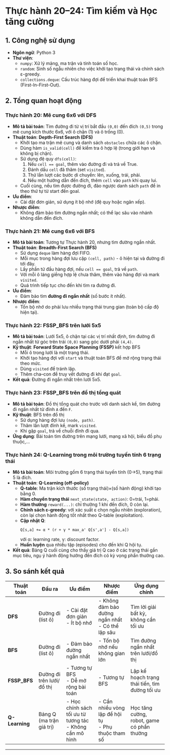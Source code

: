 # Thực hành 20–24: Tìm kiếm và Học tăng cường

## 1. Công nghệ sử dụng
- **Ngôn ngữ**: Python 3  
- **Thư viện**:
  - `numpy`: Xử lý mảng, ma trận và tính toán số học.  
  - `random`: Sinh số ngẫu nhiên cho việc khởi tạo trạng thái và chính sách ε-greedy.  
  - `collections.deque`: Cấu trúc hàng đợi để triển khai thuật toán BFS (First-In-First-Out).  

## 2. Tổng quan hoạt động

### Thực hành 20: Mê cung 6x6 với DFS
- **Mô tả bài toán**: Tìm đường đi từ vị trí bắt đầu `(0,0)` đến đích `(0,5)` trong mê cung kích thước 6x6, với ô chặn (1) và ô trống (0).  
- **Thuật toán**: **Depth-First Search (DFS)**  
  - Khởi tạo ma trận mê cung và danh sách `obstacles` chứa các ô chặn.  
  - Dùng hàm `is_valid(cell)` để kiểm tra ô hợp lệ (trong giới hạn và không bị chặn).  
  - Sử dụng đệ quy `dfs(cell)`:
    1. Nếu `cell == goal`, thêm vào đường đi và trả về True.  
    2. Đánh dấu `cell` đã thăm (set `visited`).  
    3. Thử lần lượt các bước di chuyển: lên, xuống, trái, phải.  
    4. Nếu một hướng dẫn đến đích, thêm `cell` vào `path` khi quay lui.  
  - Cuối cùng, nếu tìm được đường đi, đảo ngược danh sách `path` để in theo thứ tự từ start đến goal.  
- **Ưu điểm**: 
  - Cài đặt đơn giản, sử dụng ít bộ nhớ (đệ quy hoặc ngăn xếp).  
- **Nhược điểm**: 
  - Không đảm bảo tìm đường ngắn nhất; có thể lạc sâu vào nhánh không dẫn đến đích.

### Thực hành 21: Mê cung 6x6 với BFS
- **Mô tả bài toán**: Tương tự Thực hành 20, nhưng tìm đường ngắn nhất.  
- **Thuật toán**: **Breadth-First Search (BFS)**  
  - Sử dụng `deque` làm hàng đợi FIFO.  
  - Mỗi mục trong hàng đợi lưu cặp `(cell, path)` - ô hiện tại và đường đi tới đây.  
  - Lấy phần tử đầu hàng đợi, nếu `cell == goal`, trả về `path`.  
  - Với mỗi ô láng giềng hợp lệ chưa thăm, thêm vào hàng đợi và mark `visited`.  
  - Quá trình tiếp tục cho đến khi tìm ra đường đi.  
- **Ưu điểm**: 
  - Đảm bảo tìm **đường đi ngắn nhất** (số bước ít nhất).  
- **Nhược điểm**: 
  - Tốn bộ nhớ do phải lưu nhiều trạng thái trung gian (toàn bộ cấp độ hiện tại).

### Thực hành 22: FSSP_BFS trên lưới 5x5
- **Mô tả bài toán**: Lưới 5x5, ô chặn tại các vị trí nhất định, tìm đường đi ngắn nhất từ góc trên trái `(0,0)` sang góc dưới phải `(4,4)`.  
- **Kỹ thuật**: **Forward State Space Planning (FSSP)** kết hợp BFS  
  - Mỗi ô trong lưới là một trạng thái.  
  - Khởi tạo hàng đợi với `start` và thuật toán BFS để mở rộng trạng thái theo mức.  
  - Dùng `visited` để tránh lặp.  
  - Thêm cha–con để truy vết đường đi khi đạt `goal`.  
- **Kết quả**: Đường đi ngắn nhất trên lưới 5x5.

### Thực hành 23: FSSP_BFS trên đồ thị tổng quát
- **Mô tả bài toán**: Đồ thị tổng quát cho trước với danh sách kề, tìm đường đi ngắn nhất từ đỉnh `A` đến `F`.  
- **Kỹ thuật**: BFS trên đồ thị  
  - Sử dụng hàng đợi lưu `(node, path)`.  
  - Thăm lần lượt đỉnh kề, mark `visited`.  
  - Khi gặp `goal`, trả về chuỗi đỉnh đi qua.  
- **Ứng dụng**: Bài toán tìm đường trên mạng lưới, mạng xã hội, biểu đồ phụ thuộc,...

### Thực hành 24: Q-Learning trong môi trường tuyến tính 6 trạng thái
- **Mô tả bài toán**: Môi trường gồm 6 trạng thái tuyến tính (0→5), trạng thái 5 là đích.  
- **Thuật toán**: **Q-Learning (off-policy)**  
  - **Q-table**: Ma trận kích thước (số trạng thái)×(số hành động) khởi tạo bằng 0.  
  - **Hàm chuyển trạng thái** `next_state(state, action)`: 0=trái, 1=phải.  
  - **Hàm thưởng** `reward(...)`: chỉ thưởng 1 khi đến đích, 0 còn lại.  
  - **Chính sách ε-greedy**: với xác suất ε chọn ngẫu nhiên (exploration), còn lại chọn hành động tốt nhất theo Q-table (exploitation).  
  - **Cập nhật Q**:
    ```
    Q[s,a] += α * (r + γ * max_a' Q[s',a'] - Q[s,a])
    ```
    với α: learning rate, γ: discount factor.  
  - **Huấn luyện** qua nhiều tập (episodes) cho đến khi Q hội tụ.  
- **Kết quả**: Bảng Q cuối cùng cho thấy giá trị Q cao ở các trạng thái gần mục tiêu, ngụ ý hành động hướng đến đích có kỳ vọng phần thưởng cao.

## 3. So sánh kết quả

| Thuật toán    | Đầu ra                     | Ưu điểm                                   | Nhược điểm                                    | Ứng dụng chính                                 |
|---------------|----------------------------|-------------------------------------------|-----------------------------------------------|-------------------------------------------------|
| **DFS**       | Đường đi (list ô)          | - Cài đặt đơn giản<br>- Ít bộ nhớ         | - Không đảm bảo đường ngắn nhất<br>- Có thể lặp sâu | Tìm lời giải bất kỳ, không cần tối ưu           |
| **BFS**       | Đường đi (list ô)          | - Đảm bảo đường ngắn nhất                 | - Tốn bộ nhớ nếu không gian lớn               | Tìm đường ngắn nhất trên lưới/đồ thị            |
| **FSSP_BFS**  | Đường đi trên lưới/đồ thị   | - Tương tự BFS<br>- Dễ mở rộng bài toán    | - Tương tự BFS                                 | Lập kế hoạch trạng thái tiến, tìm đường tối ưu  |
| **Q-Learning**| Bảng Q (ma trận giá trị)   | - Học chính sách tối ưu từ tương tác<br>- Không cần mô hình | - Cần nhiều vòng lặp để hội tụ<br>- Phụ thuộc tham số | Học tăng cường, robot, game có phần thưởng     |

---

